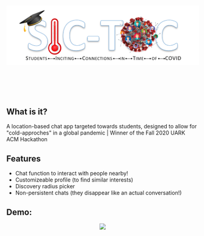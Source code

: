 <h1 align="center"><img src="./src/assets/sictoc.png" /><h1>
  </br>
<h2>What is it?</h3>
<p>A location-based chat app targeted towards students, designed to allow for "cold-approches" in a global pandemic | Winner of the Fall 2020 UARK ACM Hackathon</p>
  <h2>Features</h2>
<ul>
  <li>Chat function to interact with people nearby!</li>
  <li>Customizeable profile (to find similar interests)</li>
  <li>Discovery radius picker</li>
  <li>Non-persistent chats (they disappear like an actual conversation!)</li>
</ul>
  <h2>Demo: </h2>
<p align="center"><img src="./sictoc.gif" /><p>
